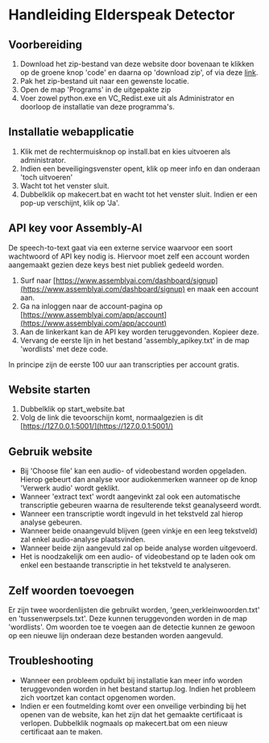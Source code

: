 # Handleiding Elderspeak Detector

## Voorbereiding


1. Download het zip-bestand van deze website door bovenaan te klikken op de groene knop 'code' en daarna op 'download zip', of via deze [link](https://github.com/IneVdB/ElderspeakDetector/archive/refs/heads/main.zip).
2. Pak het zip-bestand uit naar een gewenste locatie.
6. Open de map 'Programs' in de uitgepakte zip
7. Voer zowel python.exe en VC_Redist.exe uit als Administrator en doorloop de installatie van deze programma's.

## Installatie webapplicatie

1. Klik met de rechtermuisknop op install.bat en kies uitvoeren als administrator.
2. Indien een beveiligingsvenster opent, klik op meer info en dan onderaan 'toch uitvoeren'
3. Wacht tot het venster sluit.
4. Dubbelklik op makecert.bat en wacht tot het venster sluit. Indien er een pop-up verschijnt, klik op 'Ja'.

## API key voor Assembly-AI
De speech-to-text gaat via een externe service waarvoor een soort wachtwoord of API key nodig is.
Hiervoor moet zelf een account worden aangemaakt gezien deze keys best niet publiek gedeeld worden.

1. Surf naar [https://www.assemblyai.com/dashboard/signup](https://www.assemblyai.com/dashboard/signup) en maak een account aan.
2. Ga na inloggen naar de account-pagina op [https://www.assemblyai.com/app/account](https://www.assemblyai.com/app/account)
3. Aan de linkerkant kan de API key worden teruggevonden. Kopieer deze.
4. Vervang de eerste lijn in het bestand 'assembly_apikey.txt' in de map 'wordlists' met deze code.

In principe zijn de eerste 100 uur aan transcripties per account gratis.

## Website starten

1. Dubbelklik op start_website.bat
2. Volg de link die tevoorschijn komt, normaalgezien is dit [https://127.0.0.1:5001/](https://127.0.0.1:5001/)

## Gebruik website

- Bij 'Choose file' kan een audio- of videobestand worden opgeladen. 
Hierop gebeurt dan analyse voor audiokenmerken wanneer op de knop 'Verwerk audio' wordt geklikt.
- Wanneer 'extract text' wordt aangevinkt zal ook een automatische transcriptie gebeuren waarna de resulterende tekst geanalyseerd wordt.
- Wanneer een transcriptie wordt ingevuld in het tekstveld zal hierop analyse gebeuren.
- Wanneer beide onaangevuld blijven (geen vinkje en een leeg tekstveld) zal enkel audio-analyse plaatsvinden.
- Wanneer beide zijn aangevuld zal op beide analyse worden uitgevoerd.
- Het is noodzakelijk om een audio- of videobestand op te laden ook om enkel een bestaande transcriptie in het tekstveld te analyseren.

## Zelf woorden toevoegen

Er zijn twee woordenlijsten die gebruikt worden, 'geen_verkleinwoorden.txt' en 'tussenwerpsels.txt'.
Deze kunnen teruggevonden worden in de map 'wordlists'.
Om woorden toe te voegen aan de detectie kunnen ze gewoon op een nieuwe lijn onderaan deze bestanden worden aangevuld.

## Troubleshooting
- Wanneer een probleem opduikt bij installatie kan meer info worden teruggevonden worden in het bestand startup.log.
Indien het probleem zich voortzet kan contact opgenomen worden.
- Indien er een foutmelding komt over een onveilige verbinding bij het openen van de website, kan het zijn dat het gemaakte certificaat is verlopen. 
Dubbelklik nogmaals op makecert.bat om een nieuw certificaat aan te maken.
